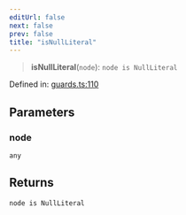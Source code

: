 ```yaml
---
editUrl: false
next: false
prev: false
title: "isNullLiteral"
---
```


> **isNullLiteral**(`node`): `node is NullLiteral`

Defined in: [guards.ts:110](https://github.com/rcs-agents/rcs-lang/blob/81d17140acf0fdf5d22c6fbab7c85de9a28f20ae/packages/ast/src/guards.ts#L110)

## Parameters

### node

`any`

## Returns

`node is NullLiteral`
